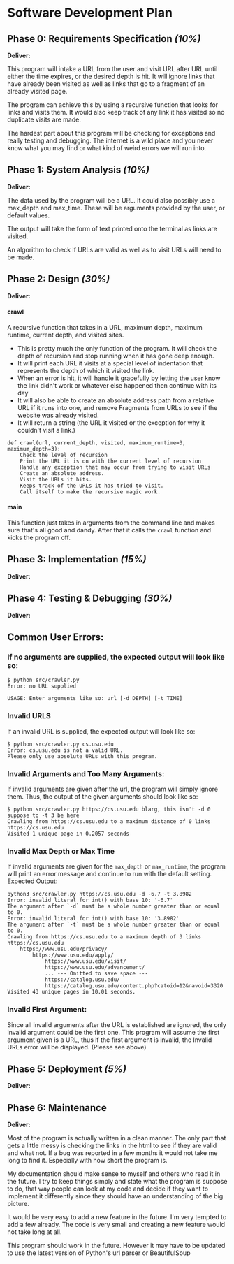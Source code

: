 # Software Development Plan

## Phase 0: Requirements Specification *(10%)*

**Deliver:**

This program will intake a URL from the user and visit URL after URL until either the time expires, or the desired depth is hit.
It will ignore links that have already been visited as well as links that go to a fragment of an already visited page.

The program can achieve this by using a recursive function that looks for links and visits them.
It would also keep track of any link it has visited so no duplicate visits are made.

The hardest part about this program will be checking for exceptions and really testing and debugging.
The internet is a wild place and you never know what you may find or what kind of weird errors we will run into.


## Phase 1: System Analysis *(10%)*

**Deliver:**

The data used by the program will be a URL. It could also possibly use a max_depth and max_time.
These will be arguments provided by the user, or default values.

The output will take the form of text printed onto the terminal as links are visited.

An algorithm to check if URLs are valid as well as to visit URLs will need to be made.


## Phase 2: Design *(30%)*

**Deliver:**

#### crawl
A recursive function that takes in a URL, maximum depth, maximum runtime, current depth, and visited sites.

* This is pretty much the only function of the program. It will check the depth of recursion and stop running when it has gone deep enough.
* It will print each URL it visits at a special level of indentation that represents the depth of which it visited the link.
* When an error is hit, it will handle it gracefully by letting the user know the link didn't work or whatever else happened
then continue with its day
* It will also be able to create an absolute address path from a relative URL if it runs into one, and remove Fragments from URLs to see if the website was already visited.
* It will return a string (the URL it visited or the exception for why it couldn't visit a link.)

```
def crawl(url, current_depth, visited, maximum_runtime=3, maximum_depth=3):
    Check the level of recursion
    Print the URL it is on with the current level of recursion
    Handle any exception that may occur from trying to visit URLs
    Create an absolute address.
    Visit the URLs it hits.
    Keeps track of the URLs it has tried to visit.
    Call itself to make the recursive magic work.
```

#### main
This function just takes in arguments from the command line and makes sure that's all good and dandy.
After that it calls the `crawl` function and kicks the program off.


## Phase 3: Implementation *(15%)*

**Deliver:**

## Phase 4: Testing & Debugging *(30%)*

**Deliver:**

## Common User Errors:
### If no arguments are supplied, the expected output will look like so:
```
$ python src/crawler.py
Error: no URL supplied

USAGE: Enter arguments like so: url [-d DEPTH] [-t TIME] 
```

### Invalid URLS
If an invalid URL is supplied, the expected output will look like so:
```
$ python src/crawler.py cs.usu.edu
Error: cs.usu.edu is not a valid URL.
Please only use absolute URLs with this program.
```

### Invalid Arguments and Too Many Arguments:
If invalid arguments are given after the url, the program will simply ignore them. Thus, the output of the given arguments should look like so:
```
$ python src/crawler.py https://cs.usu.edu blarg, this isn't -d 0 suppose to -t 3 be here 
Crawling from https://cs.usu.edu to a maximum distance of 0 links
https://cs.usu.edu
Visited 1 unique page in 0.2057 seconds
```

### Invalid Max Depth or Max Time
If invalid arguments are given for the `max_depth` or `max_runtime`, the program will print an error message and continue to run with the default setting.
Expected Output:
```
python3 src/crawler.py https://cs.usu.edu -d -6.7 -t 3.8982
Error: invalid literal for int() with base 10: '-6.7'
The argument after `-d` must be a whole number greater than or equal to 0.
Error: invalid literal for int() with base 10: '3.8982'
The argument after `-t` must be a whole number greater than or equal to 0.
Crawling from https://cs.usu.edu to a maximum depth of 3 links
https://cs.usu.edu
    https://www.usu.edu/privacy/
        https://www.usu.edu/apply/
            https://www.usu.edu/visit/
            https://www.usu.edu/advancement/
            ... --- Omitted to save space ---
            https://catalog.usu.edu/
            https://catalog.usu.edu/content.php?catoid=12&navoid=3320
Visited 43 unique pages in 10.01 seconds.
```

### Invalid First Argument:
Since all invalid arguments after the URL is established are ignored, the only invalid argument could be the first one.
This program will assume the first argument given is a URL, thus if the first argument is invalid, the Invalid URLs error will be displayed. (Please see above)

## Phase 5: Deployment *(5%)*

**Deliver:**

## Phase 6: Maintenance

**Deliver:**

Most of the program is actually written in a clean manner. The only part that gets a little messy is checking the links in the html to see if they are valid and what not.
If a bug was reported in a few months it would not take me long to find it. Especially with how short the program is.

My documentation should make sense to myself and others who read it in the future.
I try to keep things simply and state what the program is suppose to do, that way people can look at my code and decide if they want to implement it differently
since they should have an understanding of the big picture.

It would be very easy to add a new feature in the future. I'm very tempted to add a few already.  The code is very small and creating a new feature would not take long at all.

This program should work in the future. However it may have to be updated to use the latest version of Python's url parser or BeautifulSoup
